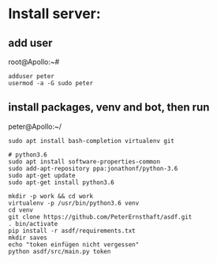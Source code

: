 # Install server:

## add user

root@Apollo:~#

    adduser peter
    usermod -a -G sudo peter

## install packages, venv and bot, then run

peter@Apollo:~/

    sudo apt install bash-completion virtualenv git
    
    # python3.6
    sudo apt install software-properties-common
    sudo add-apt-repository ppa:jonathonf/python-3.6
    sudo apt-get update
    sudo apt-get install python3.6

    mkdir -p work && cd work
    virtualenv -p /usr/bin/python3.6 venv
    cd venv
    git clone https://github.com/PeterErnsthaft/asdf.git
    . bin/activate
    pip install -r asdf/requirements.txt 
    mkdir saves
    echo "token einfügen nicht vergessen"
    python asdf/src/main.py token


